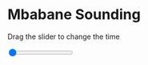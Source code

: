 <h1>Mbabane Sounding</h1>
<p>Drag the slider to change the time</p>

<div class="slidecontainer">
<input oninput='setImage(this)' class="slider" type="range" min="0" max="7" value="0" step="1" />
<img id='img'/>
</div>

<script>
var img = document.getElementById('img');
var img_array = ['/assets/images/skwt/skd_mbabane_wrfout_d01_2020-06-16_12:00:00.png',
'/assets/images/skwt/skd_mbabane_wrfout_d01_2020-06-16_18:00:00.png',
'/assets/images/skwt/skd_mbabane_wrfout_d01_2020-06-17_00:00:00.png',
'/assets/images/skwt/skd_mbabane_wrfout_d01_2020-06-17_06:00:00.png',
'/assets/images/skwt/skd_mbabane_wrfout_d01_2020-06-17_12:00:00.png',
'/assets/images/skwt/skd_mbabane_wrfout_d01_2020-06-17_18:00:00.png',
'/assets/images/skwt/skd_mbabane_wrfout_d01_2020-06-18_00:00:00.png',];
function setImage(obj)
{
        var value = obj.value;
        img.src = img_array[value];

}
</script>
